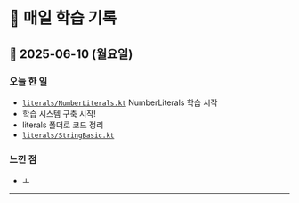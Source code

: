 # 📝 매일 학습 기록

## 📅 2025-06-10 (월요일)
### 오늘 한 일
- [`literals/NumberLiterals.kt`](./src/main/kotlin/literals/NumberLiterals.kt) NumberLiterals 학습 시작
- 학습 시스템 구축 시작!
- literals 폴더로 코드 정리
- [`literals/StringBasic.kt`](./src/main/kotlin/literals/StringBasic.kt)

### 느낀 점
- ㅗ

---